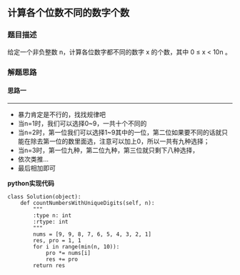 ## 计算各个位数不同的数字个数
### 题目描述
给定一个非负整数 n，计算各位数字都不同的数字 x 的个数，其中 0 ≤ x < 10n 。
### 解题思路
#### 思路一
****
- 暴力肯定是不行的，找找规律吧
- 当n=1时，我们可以选择0~9，一共十个不同的
- 当n=2时，第一位我们可以选择1~9其中的一位，第二位如果要不同的话就只能在除去第一位的数里面选，注意可以加上0，所以一共有九种选择；
- 当n=3时，第一位九种，第二位九种，第三位就只剩下八种选择，
- 依次类推...
- 最后相加即可

**python实现代码**
```
class Solution(object):
    def countNumbersWithUniqueDigits(self, n):
        """
        :type n: int
        :rtype: int
        """
        nums = [9, 9, 8, 7, 6, 5, 4, 3, 2, 1]
        res, pro = 1, 1
        for i in range(min(n, 10)):
            pro *= nums[i]
            res += pro
        return res

```

